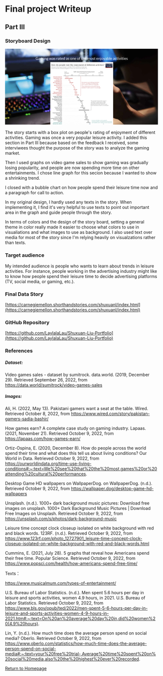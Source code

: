 # Final project Writeup

## Part III

### Storyboard Design

<img src="images/final_project_1.png" width="1000">

The story starts with a box plot on people's rating of enjoyment of different activities. Gaming was once a very popular leisure activity. I added this section in Part III because based on the feedback I received, some interviwees thought the purpose of the story was to analyze the gaming market. 

Then I used graphs on video game sales to show gaming was gradually losing popularity, and people are now spending more time on other entertainments. I chose line graph for this secion because I wanted to show a shrinking trend. 

I closed with a bubble chart on how people spend their leisure time now and a paragraph for call to action. 

In my original design, I hardly used any texts in the story. When implementing it, I find it's very helpful to use texts to point out important area in the graph and guide people through the story.

In terms of colors and the design of the story board, setting a general theme in color really made it easier to choose what colors to use in visualiations and what images to use as background. I also used text over media for most of the story since I'm relying heavily on visualzations rather than texts.

### Target audience
My intended audience is people who wants to learn about trends in leisure activities. For instance, people working in the advertising industry might like to know how people spend their leisure time to decide advertising platforms (TV, social media, or gaming, etc.).

### Final Data Story
[https://carnegiemellon.shorthandstories.com/shuxuanl/index.html](https://carnegiemellon.shorthandstories.com/shuxuanl/index.html)

### GitHub Repository
[https://github.com/LaylalaLau/Shuxuan-Liu-Portfolio](https://github.com/LaylalaLau/Shuxuan-Liu-Portfolio)

### References

##### Dataset:

Video games sales - dataset by sumitrock. data.world. (2019, December 29). Retrieved September 26, 2022, from https://data.world/sumitrock/video-games-sales 

##### Images:

Ali, H. (2022, May 13). Pakistani gamers want a seat at the table. Wired. Retrieved October 8, 2022, from https://www.wired.com/story/pakistan-gamers-sadia-bashir/

How games earn? A complete case study on gaming industry. Lapaas. (2021, November 21). Retrieved October 9, 2022, from https://lapaas.com/how-games-earn/

Ortiz-Ospina, E. (2020, December 8). How do people across the world spend their time and what does this tell us about living conditions? Our World in Data. Retrieved October 9, 2022, from https://ourworldindata.org/time-use-living-conditions#:~:text=We%20see%20that%20the%20most,games%20or%20attending%20cultural%20performances.

Desktop Game HD wallpapers on WallpaperDog. on WallpaperDog. (n.d.). Retrieved October 9, 2022, from https://wallpaper.dog/desktop-game-hd-wallpapers

Unsplash. (n.d.). 1000+ dark background music pictures: Download free images on unsplash. 1000+ Dark Background Music Pictures \| Download Free Images on Unsplash. Retrieved October 9, 2022, from https://unsplash.com/s/photos/dark-background-music

Leisure time concept clock closeup isolated on white background with red and black words. 123RF. (n.d.). Retrieved October 9, 2022, from https://www.123rf.com/photo_12727901_leisure-time-concept-clock-closeup-isolated-on-white-background-with-red-and-black-words.html

Cummins, E. (2021, July 28). 5 graphs that reveal how Americans spend their free time. Popular Science. Retrieved October 9, 2022, from https://www.popsci.com/health/how-americans-spend-free-time/

Texts：

https://www.musicalmum.com/types-of-entertainment/

U.S. Bureau of Labor Statistics. (n.d.). Men spent 5.6 hours per day in leisure and sports activities, women 4.9 hours, in 2021. U.S. Bureau of Labor Statistics. Retrieved October 9, 2022, from https://www.bls.gov/opub/ted/2022/men-spent-5-6-hours-per-day-in-leisure-and-sports-activities-women-4-9-hours-in-2021.htm#:~:text=On%20an%20average%20day%20in,did%20women%20(4.9%20hours).

Lin, Y. (n.d.). How much time does the average person spend on social media? Oberlo. Retrieved October 9, 2022, from https://www.oberlo.com/statistics/how-much-time-does-the-average-person-spend-on-social-media#:~:text=your%20free%20trial-,Average%20time%20spent%20on%20social%20media,also%20the%20highest%20ever%20recorded.

[Return to Homepage](/README.md)
